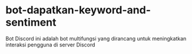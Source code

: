 # bot-dapatkan-keyword-and-sentiment
Bot Discord ini adalah bot multifungsi yang dirancang untuk meningkatkan interaksi pengguna di server Discord

